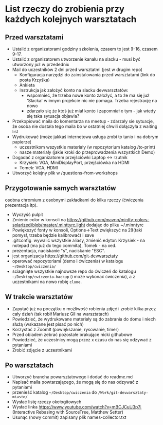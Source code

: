 # List rzeczy do zrobienia przy każdych kolejnych warsztatach

## Przed warsztatami

* Ustalić z organizatorami godziny szkolenia, czasem to jest 9-16, czasem 9-17.
* Ustalić z organizatorem utworzenie kanału na slacku - musi być utworzony już w przededniu
* Mail do uczestników 2 dni przed warsztatmi (jest w drugim repo)
  * Konfiguracja narzędzi do zainstalowania przed warsztatami (link do posta Krzyśka)
  * Ankieta
  * Instrukcja jak założyć konto na slacku devwarsztatów:
    * wspomnieć, że trzeba nowe konto założyć, a to że ma się już 'Slacka' w innym projekcie nic nie pomaga. Trzeba rejestrację na nowo
    * zdarzało się że ktoś już miał konto i zapomniał o tym - jak wtedy się taka sytuacja objawia?
* Przekopiować maila do komentarza na meetup - zdarzały sie sytuacje, że osoba nie dostała tego maila bo w ostatniej chwili dołączyła z waiting list
* Wydrukować (może jakkaś internetowa usługa zrobi to tanio i na dobrym papierze)
  * uczestnikom wszystkie materiały (w repozytorium katalog /to-print)
  * nasze materiały (jakie kroki do przeprowadzenia wszystkich Demo)
* Dogadać z organizatorem przejściówki Laptop <-> rzutnik
  * Krzysiek: VGA, MiniDisplayPort, przejściówka na HDMI
  * Tomek: VGA, HDMI
* Utworzyć kolejny plik w /questions-from-workshops

## Przygotowanie samych warsztatów

osobna chromium z osobnymi zakładkami do kilku rzeczy (ćwiczenia prezentacja itp).

* Wyczyść pulpit
* Zmienic color w konsoli na https://github.com/mavnn/mintty-colors-solarized/blob/master/.minttyrc.light dodając do pliku ~/.minntyrc
* Powiększyć fonty w konsoli, Options->Text zwiększyć na 28(taki pomysł, trzeba będzie kalibrować) i save
* .gitconfig: wywalić wszystkie aliasy, zmienić edytor: Krzysiek - na notepad (ma już do tego commita), Tomek - na xed.
* prezentacja, naciskanie "s", naciskanie "ESC".
* jest organizacja https://github.com/git-devwarsztaty
* operować repozytoriami (demo i ćwiczenia) w katalogu `~/Desktop/cwiczenia/`
* sciagnięte wszystkie najnowsze repo do ćwiczeń do katalogu `~/Desktop/cwiczenia-backup` (i może wykonać ćwiczenia), a z uczestnikami na nowo robię `clone`.

## W trakcie warsztatów

* Zapytać już na początku o możliwość robienia zdjęć i zrobić kilka przez cały dzień (tak robił Mariusz Gil na warsztatach)
* Powiedzieć, że wydrukowane materiały są do zabrania do domu i niech służą (wskazane jest pisać po nich)
* Korzystać z ZoomIt (powiększanie, rysowanie, timer)
* Przed obiadem zebrać pozostałe brakujące nicki githubowe
* Powiedzieć, że uczestnicy mogą przez x czasu do nas się odzywać z pytaniami
* Zrobić zdjęcie z uczestnikami

## Po warsztatach

* Utworzyć brancha powarsztatowego i dodać do readme.md
* Napisać maila powtarzającego, że mogą się do nas odzywać z pytaniami
* przenieść katalog `~/Desktop/cwiczenia` do `/Work/git-devwarsztaty-miasto/`
* Wysłać listę rzeczy okołogitowych
* Wysłać linka https://www.youtube.com/watch?v=mBCJCuU3p7I (Interactive Rebasing with SourceTree, Matthew Setter)
* Usunąc (nowy commit) zapisany plik names-collector.txt
